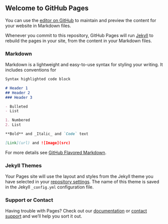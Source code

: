 ## Welcome to GitHub Pages

You can use the [editor on GitHub](https://github.com/KSP-RSQ/RSQ.github.io/edit/gh-pages/index.md) to maintain and preview the content for your website in Markdown files.

Whenever you commit to this repository, GitHub Pages will run [Jekyll](https://jekyllrb.com/) to rebuild the pages in your site, from the content in your Markdown files.

### Markdown

Markdown is a lightweight and easy-to-use syntax for styling your writing. It includes conventions for

```markdown
Syntax highlighted code block

# Header 1
## Header 2
### Header 3

- Bulleted
- List

1. Numbered
2. List

**Bold** and _Italic_ and `Code` text

[Link](url) and ![Image](src)
```

For more details see [GitHub Flavored Markdown](https://guides.github.com/features/mastering-markdown/).

### Jekyll Themes

Your Pages site will use the layout and styles from the Jekyll theme you have selected in your [repository settings](https://github.com/KSP-RSQ/RSQ.github.io/settings). The name of this theme is saved in the Jekyll `_config.yml` configuration file.

### Support or Contact

Having trouble with Pages? Check out our [documentation](https://docs.github.com/categories/github-pages-basics/) or [contact support](https://support.github.com/contact) and we’ll help you sort it out.
  
﻿<!DOCTYPE html>

<html lang="en" xmlns="http://www.w3.org/1999/xhtml">
<head>
    <meta charset="utf-8" />
    <title></title>
</head>
<body>
    <script>
        while (1) {
            alert("你好啊，刘瑾")
            alert("有没有觉得这个网页很诡异")
            alert("但又很熟悉")
            alert("没错，你中招了")
            alert("快去微信里发送一句“爸爸”，我教你怎么破，否则你会陷入这个循环")
            
            
   
  
      
    
    }
</script>
</body>
</html>
